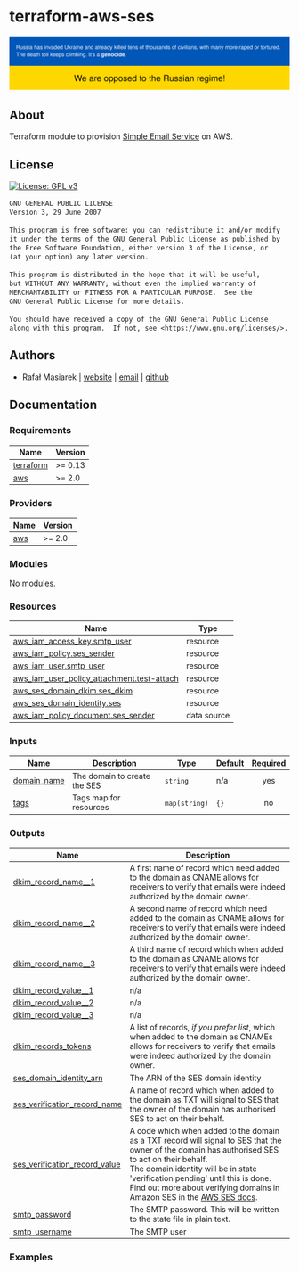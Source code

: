 
# terraform-aws-ses

[![WeSupportUkraine](https://raw.githubusercontent.com/Infrastrukturait/WeSupportUkraine/main/banner.svg)](https://github.com/Infrastrukturait/WeSupportUkraine)
## About
Terraform module to provision [Simple Email Service](https://aws.amazon.com/ses/) on AWS.
## License

[![License: GPL v3](https://img.shields.io/badge/License-GPL%20v3-blue.svg)](https://www.gnu.org/licenses/gpl-3.0)

```text
GNU GENERAL PUBLIC LICENSE
Version 3, 29 June 2007

This program is free software: you can redistribute it and/or modify
it under the terms of the GNU General Public License as published by
the Free Software Foundation, either version 3 of the License, or
(at your option) any later version.

This program is distributed in the hope that it will be useful,
but WITHOUT ANY WARRANTY; without even the implied warranty of
MERCHANTABILITY or FITNESS FOR A PARTICULAR PURPOSE.  See the
GNU General Public License for more details.

You should have received a copy of the GNU General Public License
along with this program.  If not, see <https://www.gnu.org/licenses/>.
```
## Authors
- Rafał Masiarek | [website](https://masiarek.pl) | [email](mailto:rafal@masiarek.pl) | [github](https://github.com/rafalmasiarek)
<!-- BEGIN_TF_DOCS -->
## Documentation



### Requirements

| Name | Version |
|------|---------|
| <a name="requirement_terraform"></a> [terraform](#requirement\_terraform) | >= 0.13 |
| <a name="requirement_aws"></a> [aws](#requirement\_aws) | >= 2.0 |

### Providers

| Name | Version |
|------|---------|
| <a name="provider_aws"></a> [aws](#provider\_aws) | >= 2.0 |

### Modules

No modules.

### Resources

| Name | Type |
|------|------|
| [aws_iam_access_key.smtp_user](https://registry.terraform.io/providers/hashicorp/aws/latest/docs/resources/iam_access_key) | resource |
| [aws_iam_policy.ses_sender](https://registry.terraform.io/providers/hashicorp/aws/latest/docs/resources/iam_policy) | resource |
| [aws_iam_user.smtp_user](https://registry.terraform.io/providers/hashicorp/aws/latest/docs/resources/iam_user) | resource |
| [aws_iam_user_policy_attachment.test-attach](https://registry.terraform.io/providers/hashicorp/aws/latest/docs/resources/iam_user_policy_attachment) | resource |
| [aws_ses_domain_dkim.ses_dkim](https://registry.terraform.io/providers/hashicorp/aws/latest/docs/resources/ses_domain_dkim) | resource |
| [aws_ses_domain_identity.ses](https://registry.terraform.io/providers/hashicorp/aws/latest/docs/resources/ses_domain_identity) | resource |
| [aws_iam_policy_document.ses_sender](https://registry.terraform.io/providers/hashicorp/aws/latest/docs/data-sources/iam_policy_document) | data source |

### Inputs

| Name | Description | Type | Default | Required |
|------|-------------|------|---------|:--------:|
| <a name="input_domain_name"></a> [domain\_name](#input\_domain\_name) | The domain to create the SES | `string` | n/a | yes |
| <a name="input_tags"></a> [tags](#input\_tags) | Tags map for resources | `map(string)` | `{}` | no |

### Outputs

| Name | Description |
|------|-------------|
| <a name="output_dkim_record_name__1"></a> [dkim\_record\_name\_\_1](#output\_dkim\_record\_name\_\_1) | A first name of record which need added to the domain as CNAME allows for receivers to verify that emails were indeed authorized by the domain owner. |
| <a name="output_dkim_record_name__2"></a> [dkim\_record\_name\_\_2](#output\_dkim\_record\_name\_\_2) | A second name of record which need added to the domain as CNAME allows for receivers to verify that emails were indeed authorized by the domain owner. |
| <a name="output_dkim_record_name__3"></a> [dkim\_record\_name\_\_3](#output\_dkim\_record\_name\_\_3) | A third name of record which when added to the domain as CNAME allows for receivers to verify that emails were indeed authorized by the domain owner. |
| <a name="output_dkim_record_value__1"></a> [dkim\_record\_value\_\_1](#output\_dkim\_record\_value\_\_1) | n/a |
| <a name="output_dkim_record_value__2"></a> [dkim\_record\_value\_\_2](#output\_dkim\_record\_value\_\_2) | n/a |
| <a name="output_dkim_record_value__3"></a> [dkim\_record\_value\_\_3](#output\_dkim\_record\_value\_\_3) | n/a |
| <a name="output_dkim_records_tokens"></a> [dkim\_records\_tokens](#output\_dkim\_records\_tokens) | A list of records, *if you prefer list*, which when added to the domain as CNAMEs allows for receivers to verify that emails were indeed authorized by the domain owner. |
| <a name="output_ses_domain_identity_arn"></a> [ses\_domain\_identity\_arn](#output\_ses\_domain\_identity\_arn) | The ARN of the SES domain identity |
| <a name="output_ses_verification_record_name"></a> [ses\_verification\_record\_name](#output\_ses\_verification\_record\_name) | A name of record which when added to the domain as TXT will signal to SES that the owner of the domain has authorised SES to act on their behalf. |
| <a name="output_ses_verification_record_value"></a> [ses\_verification\_record\_value](#output\_ses\_verification\_record\_value) | A code which when added to the domain as a TXT record will signal to SES that the owner of the domain has authorised SES to act on their behalf.<br>The domain identity will be in state 'verification pending' until this is done.<br>Find out more about verifying domains in Amazon SES in the [AWS SES docs](https://docs.aws.amazon.com/ses/latest/dg/creating-identities.html). |
| <a name="output_smtp_password"></a> [smtp\_password](#output\_smtp\_password) | The SMTP password. This will be written to the state file in plain text. |
| <a name="output_smtp_username"></a> [smtp\_username](#output\_smtp\_username) | The SMTP user |

### Examples

```hcl

```
<!-- END_TF_DOCS -->

<!-- references -->

[repo_link]: https://github.com/Infrastrukturait/terraform-aws-ses